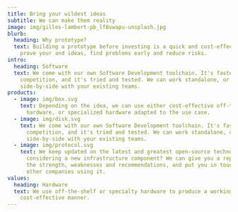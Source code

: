 ```yaml
---
title: Bring your wildest ideas
subtitle: We can make them reality
image: img/gilles-lambert-pb_lf8vwapu-unsplash.jpg
blurb:
  heading: Why prototype?
  text: Building a prototype before investing is a quick and cost-effective way to
    prove your and ideas, find problems early and reduce risks.
intro:
  heading: Software
  text: We come with our own Software Development toolchain. It's faster than the
    competition, and it's tried and tested. We can work standalone, or
    side-by-side with your existing teams.
products:
  - image: img/box.svg
    text: Depending on the idea, we can use either cost-effective off-the-shelf
      hardware, or specialized hardware adapted to the use case.
  - image: img/disk.svg
    text: We come with our own Software Development toolchain. It's faster than the
      competition, and it's tried and tested. We can work standalone, or
      side-by-side with your existing teams.
  - image: img/protocol.svg
    text: We keep updated on the latest and greatest open-source technology. Are you
      considering a new infrastructure component? We can give you a report on
      the strength, weaknesses and recommendations, and put you in touch with
      other companies using it.
values:
  heading: Hardware
  text: We use off-the-shelf or specialty hardware to produce a working POC in a
    cost-effective manner.
---
```


